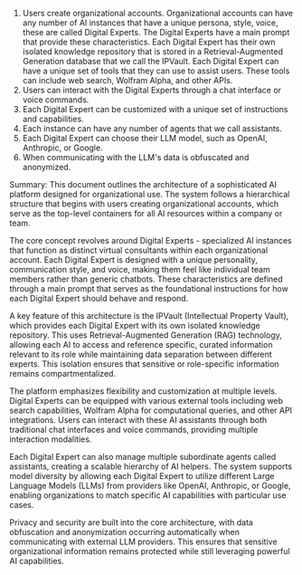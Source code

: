 

1. Users create organizational accounts.
   Organizational accounts can have any number of AI instances that have a unique persona, style, voice, these are called Digital Experts.
   The Digital Experts have a main prompt that provide these characteristics.
   Each Digital Expert has their own isolated knowledge repository that is stored in a Retrieval-Augmented Generation database that we call the IPVault.
   Each Digital Expert can have a unique set of tools that they can use to assist users.
   These tools can include web search, Wolfram Alpha, and other APIs.
2. Users can interact with the Digital Experts through a chat interface or voice commands.
3. Each Digital Expert can be customized with a unique set of instructions and capabilities.
4. Each instance can have any number of agents that we call assistants.
5. Each Digital Expert can choose their LLM model, such as OpenAI, Anthropic, or Google.
6. When communicating with the LLM's data is obfuscated and anonymized.



Summary:
This document outlines the architecture of a sophisticated AI platform designed for organizational use.
The system follows a hierarchical structure that begins with users creating organizational accounts, which serve as the top-level containers for all AI resources within a company or team.

The core concept revolves around Digital Experts - specialized AI instances that function as distinct virtual consultants within each organizational account.
Each Digital Expert is designed with a unique personality, communication style, and voice, making them feel like individual team members rather than generic chatbots.
These characteristics are defined through a main prompt that serves as the foundational instructions for how each Digital Expert should behave and respond.

A key feature of this architecture is the IPVault (Intellectual Property Vault), which provides each Digital Expert with its own isolated knowledge repository.
This uses Retrieval-Augmented Generation (RAG) technology, allowing each AI to access and reference specific, curated information relevant to its role while maintaining data separation between different experts.
This isolation ensures that sensitive or role-specific information remains compartmentalized.

The platform emphasizes flexibility and customization at multiple levels. Digital Experts can be equipped with various external tools including web search capabilities, Wolfram Alpha for computational queries, and other API integrations.
Users can interact with these AI assistants through both traditional chat interfaces and voice commands, providing multiple interaction modalities.

Each Digital Expert can also manage multiple subordinate agents called assistants, creating a scalable hierarchy of AI helpers.
The system supports model diversity by allowing each Digital Expert to utilize different Large Language Models (LLMs) from providers like OpenAI, Anthropic, or Google, enabling organizations to match specific AI capabilities with particular use cases.

Privacy and security are built into the core architecture, with data obfuscation and anonymization occurring automatically when communicating with external LLM providers.
This ensures that sensitive organizational information remains protected while still leveraging powerful AI capabilities.

